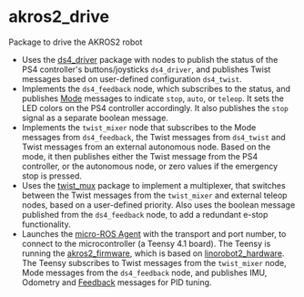 # akros2_drive
Package to drive the AKROS2 robot

* Uses the [ds4_driver](https://github.com/naoki-mizuno/ds4_driver) package with nodes to publish the status of the PS4 controller's buttons/joysticks ```ds4_driver```, and publishes Twist messages based on user-defined configuration ```ds4_twist```.
* Implements the ```ds4_feedback``` node, which subscribes to the status, and publishes [Mode](https://github.com/adityakamath/akros2_msgs/blob/master/msg/Mode.msg) messages to indicate ```stop```, ```auto```, or ```teleop```. It sets the LED colors on the PS4 controller accordingly. It also publishes the ```stop``` signal as a separate boolean message.
* Implements the ```twist_mixer``` node that subscribes to the Mode messages from ```ds4_feedback```, the Twist messages from ```ds4_twist``` and Twist messages from an external autonomous node. Based on the mode, it then publishes either the Twist message from the PS4 controller, or the autonomous node, or zero values if the emergency stop is pressed.
* Uses the [twist_mux](https://github.com/ros-teleop/twist_mux) package to implement a multiplexer, that switches between the Twist messages from the ```twist_mixer``` and external teleop nodes, based on a user-defined priority. Also uses the boolean message published from the ```ds4_feedback``` node, to add a redundant e-stop functionality.
* Launches the [micro-ROS Agent](https://github.com/micro-ROS/micro-ROS-Agent) with the transport and port number, to connect to the microcontroller (a Teensy 4.1 board). The Teensy is running the [akros2_firmware](https://github.com/adityakamath/akros2_firmware), which is based on [linorobot2_hardware](https://github.com/linorobot/linorobot2_hardware). The Teensy subscribes to Twist messages from the ```twist_mixer``` node, Mode messages from the ```ds4_feedback``` node, and publishes IMU, Odometry and [Feedback](https://github.com/adityakamath/akros2_msgs/blob/master/msg/Feedback.msg) messages for PID tuning.
